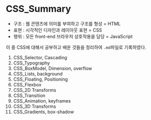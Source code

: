 # CSS_Summary

* 구조 : 웹 콘텐츠에 의미를 부여하고 구조를 형성 = HTML
* 표현 : 시각적인 디자인과 레이아웃 표현 = CSS
* 행위 : 모든 front-end 브라우저 상호작용을 담당 = JavaScript

이 중 CSS에 대해서 공부하고 배운 것들을 정리하여 ```.md```파일로 기록하였다.

1. CSS_Selector, Cascading
2. CSS_Typography
3. CSS_BoxModel, Dimension, overflow
4. CSS_Lists, background
5. CSS_Floating, Positioning
6. CSS_Flexbox
7. CSS_2D Transforms
8. CSS_Transition
9. CSS_Animation, keyframes
10. CSS_3D Transforms
11. CSS_Gradients, box-shadow
